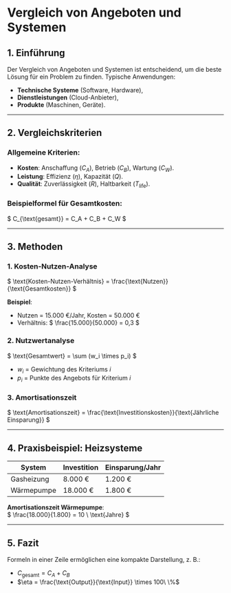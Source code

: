 # Vergleich von Angeboten und Systemen

## 1. Einführung
Der Vergleich von Angeboten und Systemen ist entscheidend, um die beste Lösung für ein Problem zu finden. Typische Anwendungen:  
- **Technische Systeme** (Software, Hardware),  
- **Dienstleistungen** (Cloud-Anbieter),  
- **Produkte** (Maschinen, Geräte).

---

## 2. Vergleichskriterien
### Allgemeine Kriterien:
- **Kosten**: Anschaffung ($C_A$), Betrieb ($C_B$), Wartung ($C_W$).  
- **Leistung**: Effizienz ($\eta$), Kapazität ($Q$).  
- **Qualität**: Zuverlässigkeit ($R$), Haltbarkeit ($T_{\text{life}}$).  

### Beispielformel für Gesamtkosten:  
$ C_{\text{gesamt}} = C_A + C_B + C_W $

---

## 3. Methoden
### 1. Kosten-Nutzen-Analyse  
$ \text{Kosten-Nutzen-Verhältnis} = \frac{\text{Nutzen}}{\text{Gesamtkosten}} $  

**Beispiel**:  
- Nutzen = 15.000 €/Jahr, Kosten = 50.000 €  
- Verhältnis: $ \frac{15.000}{50.000} = 0,3 $  

### 2. Nutzwertanalyse  
$ \text{Gesamtwert} = \sum (w_i \times p_i) $  
- $w_i$ = Gewichtung des Kriteriums $i$  
- $p_i$ = Punkte des Angebots für Kriterium $i$  

### 3. Amortisationszeit  
$ \text{Amortisationszeit} = \frac{\text{Investitionskosten}}{\text{Jährliche Einsparung}} $  

---

## 4. Praxisbeispiel: Heizsysteme
| **System**          | **Investition** | **Einsparung/Jahr** |  
|---------------------|-----------------|---------------------|  
| Gasheizung          | 8.000 €         | 1.200 €             |  
| Wärmepumpe          | 18.000 €        | 1.800 €             |  

**Amortisationszeit Wärmepumpe**:  
$ \frac{18.000}{1.800} = 10 \ \text{Jahre} $

---

## 5. Fazit
Formeln in einer Zeile ermöglichen eine kompakte Darstellung, z. B.:  
- $C_{\text{gesamt}} = C_A + C_B$  
- $\eta = \frac{\text{Output}}{\text{Input}} \times 100\ \%$  